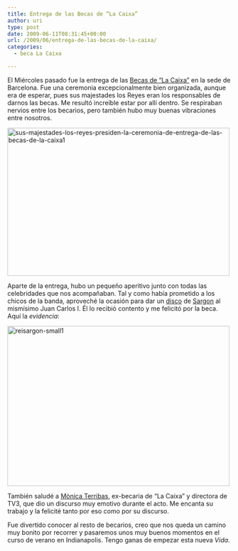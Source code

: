 ```yaml
---
title: Entrega de las Becas de “La Caixa”
author: uri
type: post
date: 2009-06-11T08:31:45+00:00
url: /2009/06/entrega-de-las-becas-de-la-caixa/
categories:
  - beca La Caixa

---
```

El Miércoles pasado fue la entrega de las [Becas de &#8220;La Caixa&#8221;][1] en la sede de Barcelona. Fue una ceremonia excepcionalmente bien organizada, aunque era de esperar, pues sus majestades los Reyes eran los responsables de darnos las becas. Me resultó increíble estar por allí dentro. Se respiraban nervios entre los becarios, pero también hubo muy buenas vibraciones entre nosotros.

[<img src="/wp-content/uploads/2009/06/sus-majestades-los-reyes-presiden-la-ceremonia-de-entrega-de-las-becas-de-la-caixa1-500x333.jpg" alt="sus-majestades-los-reyes-presiden-la-ceremonia-de-entrega-de-las-becas-de-la-caixa1" title="sus-majestades-los-reyes-presiden-la-ceremonia-de-entrega-de-las-becas-de-la-caixa1" width="500" height="333" class="aligncenter size-medium wp-image-502" />][2]

Aparte de la entrega, hubo un pequeño aperitivo junto con todas las celebridades que nos acompañaban. Tal y como había prometido a los chicos de la banda, aproveché la ocasión para dar un [disco][3] de [Sargon][4] al mismísimo Juan Carlos I. Él lo recibió contento y me felicitó por la beca. Aquí la _evidencia_:

[<img class="aligncenter size-medium wp-image-500" title="reisargon-small1" src="/wp-content/uploads/2009/06/reisargon-small1-500x360.jpg" alt="reisargon-small1" width="500" height="360" />][5]

También saludé a [Mònica Terribas][6], ex-becaria de &#8220;La Caixa&#8221; y directora de TV3, que dio un discurso muy emotivo durante el acto. Me encanta su trabajo y la felicité tanto por eso como por su discurso.

Fue divertido conocer al resto de becarios, creo que nos queda un camino muy bonito por recorrer y pasaremos unos muy buenos momentos en el curso de verano en Indianapolis. Tengo ganas de empezar esta nueva _Vida_.

 [1]: http://obrasocial.lacaixa.es/becas/becas_es.html
 [2]: /wp-content/uploads/2009/06/sus-majestades-los-reyes-presiden-la-ceremonia-de-entrega-de-las-becas-de-la-caixa1.jpg
 [3]: http://sargonmetal.com/discography/vida/
 [4]: http://www.sargonmetal.com
 [5]: /wp-content/uploads/2009/06/reisargon-small1.jpg
 [6]: http://es.wikipedia.org/wiki/M%C3%B3nica_Terribas